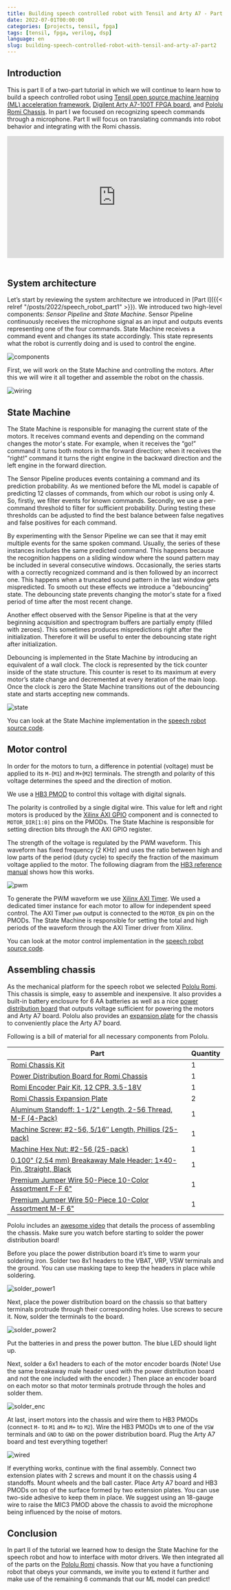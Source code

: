 ```yaml
---
title: Building speech controlled robot with Tensil and Arty A7 - Part II
date: 2022-07-01T00:00:00
categories: [projects, tensil, fpga]
tags: [tensil, fpga, verilog, dsp]
language: en
slug: building-speech-controlled-robot-with-tensil-and-arty-a7-part2
---
```


## Introduction

This is part II of a two-part tutorial in which we will continue to learn how to build a speech controlled robot using [Tensil open source machine learning (ML) acceleration framework](https://www.tensil.ai/), [Digilent Arty A7-100T FPGA board](https://digilent.com/shop/arty-a7-artix-7-fpga-development-board/), and [Pololu Romi Chassis](https://www.pololu.com/category/202/romi-chassis-and-accessories). In part I we focused on recognizing speech commands through a microphone. Part II will focus on translating commands into robot behavior and integrating with the Romi chassis.

<div style="padding:56.25% 0 0 0;position:relative;"><iframe src="https://player.vimeo.com/video/728669319?h=0367905789&amp;badge=0&amp;autopause=0&amp;player_id=0&amp;app_id=58479" frameborder="0" allow="autoplay; fullscreen; picture-in-picture" allowfullscreen style="position:absolute;top:0;left:0;width:100%;height:100%;" title="Speech robot demo"></iframe></div><script src="https://player.vimeo.com/api/player.js"></script>
<br>

## System architecture

Let’s start by reviewing the system architecture we introduced in [Part I]({{< relref "/posts/2022/speech_robot_part1" >}}). We introduced two high-level components: _Sensor Pipeline_ and _State Machine_. Sensor Pipeline continuously receives the microphone signal as an input and outputs events representing one of the four commands. State Machine receives a command event and changes its state accordingly. This state represents what the robot is currently doing and is used to control the engine.

![components](/media/2022/speech_robot_part2/components.svg)

First, we will work on the State Machine and controlling the motors. After this we will wire it all together and assemble the robot on the chassis.

![wiring](/media/2022/speech_robot_part2/wiring.svg)

## State Machine

The State Machine is responsible for managing the current state of the motors. It receives command events and depending on the command changes the motor's state. For example, when it receives the “go!” command it turns both motors in the forward direction; when it receives the “right!” command it turns the right engine in the backward direction and the left engine in the forward direction.

The Sensor Pipeline produces events containing a command and its prediction probability. As we mentioned before the ML model is capable of predicting 12 classes of commands, from which our robot is using only 4. So, firstly, we filter events for known commands. Secondly, we use a per-command threshold to filter for sufficient probability. During testing these thresholds can be adjusted to find the best balance between false negatives and false positives for each command.

By experimenting with the Sensor Pipeline we can see that it may emit multiple events for the same spoken command. Usually, the series of these instances includes the same predicted command. This happens because the recognition happens on a sliding window where the sound pattern may be included in several consecutive windows. Occasionally, the series starts with a correctly recognized command and is then followed by an incorrect one. This happens when a truncated sound pattern in the last window gets mispredicted. To smooth out these effects we introduce a “debouncing” state. The debouncing state prevents changing the motor's state for a fixed period of time after the most recent change.

Another effect observed with the Sensor Pipeline is that at the very beginning acquisition and spectrogram buffers are partially empty (filled with zeroes). This sometimes produces mispredictions right after the initialization. Therefore it will be useful to enter the debouncing state right after initialization.

Debouncing is implemented in the State Machine by introducing an equivalent of a wall clock. The clock is represented by the tick counter inside of the state structure. This counter is reset to its maximum at every motor’s state change and decremented at every iteration of the main loop. Once the clock is zero the State Machine transitions out of the debouncing state and starts accepting new commands.

![state](/media/2022/speech_robot_part2/state.svg)

You can look at the State Machine implementation in the [speech robot source code](https://github.com/petrohi/speech-robot/blob/main/vitis/speech_robot.c).

## Motor control

In order for the motors to turn, a difference in potential (voltage) must be applied to its `M-`(`M1`) and `M+`(`M2`) terminals. The strength and polarity of this voltage determines the speed and the direction of motion.

We use a [HB3 PMOD](https://digilent.com/shop/pmod-hb3-h-bridge-driver-with-feedback-inputs/) to control this voltage with digital signals.

The polarity is controlled by a single digital wire. This value for left and right motors is produced by the [Xilinx AXI GPIO](https://docs.xilinx.com/v/u/en-US/pg144-axi-gpio) component and is connected to `MOTOR_DIR[1:0]` pins on the PMODs. The State Machine is responsible for setting direction bits through the AXI GPIO register.

The strength of the voltage is regulated by the PWM waveform. This waveform has fixed frequency (2 KHz) and uses the ratio between high and low parts of the period (duty cycle) to specify the fraction of the maximum voltage applied to the motor. The following diagram from the [HB3 reference manual](https://digilent.com/reference/pmod/pmodhb3/reference-manual) shows how this works.

![pwm](/media/2022/speech_robot_part2/pwm.png)

To generate the PWM waveform we use [Xilinx AXI Timer](https://www.xilinx.com/content/dam/xilinx/support/documents/ip_documentation/axi_timer/v2_0/pg079-axi-timer.pdf). We used a dedicated timer instance for each motor to allow for independent speed control. The AXI Timer `pwm` output is connected to the `MOTOR_EN` pin on the PMODs. The State Machine is responsible for setting the total and high periods of the waveform through the AXI Timer driver from Xilinx.

You can look at the motor control implementation in the [speech robot source code](https://github.com/petrohi/speech-robot/blob/main/vitis/speech_robot.c).

## Assembling chassis

As the mechanical platform for the speech robot we selected [Pololu Romi](https://www.pololu.com/category/202/romi-chassis-and-accessories). This chassis is simple, easy to assemble and inexpensive. It also provides a built-in battery enclosure for 6 AA batteries as well as a nice [power distribution board](https://www.pololu.com/product/3541) that outputs voltage sufficient for powering the motors and Arty A7 board. Pololu also provides an [expansion plate](https://www.pololu.com/product/3560) for the chassis to conveniently place the Arty A7 board.

Following is a bill of material for all necessary components from Pololu.

Part	| Quantity
-- | --
[Romi Chassis Kit](https://www.pololu.com/product/3500) | 1
[Power Distribution Board for Romi Chassis](https://www.pololu.com/product/3541) | 1
[Romi Encoder Pair Kit, 12 CPR, 3.5-18V](https://www.pololu.com/product/3542) | 1
[Romi Chassis Expansion Plate](https://www.pololu.com/product/3560) | 2
[Aluminum Standoff: 1-1/2" Length, 2-56 Thread, M-F (4-Pack)](https://www.pololu.com/product/2009) | 1
[Machine Screw: #2-56, 5/16″ Length, Phillips (25-pack)](https://www.pololu.com/product/1956) | 1
[Machine Hex Nut: #2-56 (25-pack)](https://www.pololu.com/product/1067) | 1
[0.100" (2.54 mm) Breakaway Male Header: 1×40-Pin, Straight, Black](https://www.pololu.com/product/965) | 1
[Premium Jumper Wire 50-Piece 10-Color Assortment F-F 6"](https://www.pololu.com/product/1700) | 1
[Premium Jumper Wire 50-Piece 10-Color Assortment M-F 6"](https://www.pololu.com/product/1701) | 1

Pololu includes an [awesome video](https://www.youtube.com/watch?v=0MP7cw9P4x8) that details the process of assembling the chassis. Make sure you watch before starting to solder the power distribution board!

Before you place the power distribution board it’s time to warm your soldering iron. Solder two 8x1 headers to the VBAT, VRP, VSW terminals and the ground. You can use masking tape to keep the headers in place while soldering.

![solder_power1](/media/2022/speech_robot_part2/solder_power1.svg)

Next, place the power distribution board on the chassis so that battery terminals protrude through their corresponding holes. Use screws to secure it. Now, solder the terminals to the board.

![solder_power2](/media/2022/speech_robot_part2/solder_power2.svg)

Put the batteries in and press the power button. The blue LED should light up.

Next, solder a 6x1 headers to each of the motor encoder boards (Note! Use the same breakaway male header used with the power distribution board and not the one included with the encoder.) Then place an encoder board on each motor so that motor terminals protrude through the holes and solder them.

![solder_enc](/media/2022/speech_robot_part2/solder_enc.svg)

At last, insert motors into the chassis and wire them to HB3 PMODs (connect `M-` to `M1` and `M+` to `M2`). Wire the HB3 PMODs `VM` to one of the `VSW` terminals and `GND` to `GND` on the power distribution board. Plug the Arty A7 board and test everything together!

![wired](/media/2022/speech_robot_part2/wired.jpg)

If everything works, continue with the final assembly. Connect two extension plates with 2 screws and mount it on the chassis using 4 standoffs. Mount wheels and the ball caster. Place Arty A7 board and HB3 PMODs on top of the surface formed by two extension plates. You can use two-side adhesive to keep them in place. We suggest using an 18-gauge wire to raise the MIC3 PMOD above the chassis to avoid the microphone being influenced by the noise of motors.

## Conclusion

In part II of the tutorial we learned how to design the State Machine for the speech robot and how to interface with motor drivers. We then integrated all of the parts on the [Pololu Romi](https://www.pololu.com/category/202/romi-chassis-and-accessories) chassis. Now that you have a functioning robot that obeys your commands, we invite you to extend it further and make use of the remaining 6 commands that our ML model can predict!
